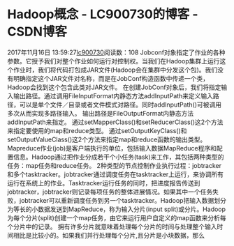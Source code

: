 # Hadoop概念 - LC900730的博客 - CSDN博客
2017年11月16日 13:59:27[lc900730](https://me.csdn.net/LC900730)阅读数：108
Jobconf对象指定了作业的各种参数。它授予我们对整个作业如何运行对控制权。当我们在Hadoop集群上运行这个作业时，我们将代码打包成JAR文件(Hadoop会在集群中分发这个包)。我们没有明确指定这个JAR文件对名称，而是在JobConf构造函数中传递一个类，Hadoop会找到这个包含此类对JAR文件。 
在创建JobConf对象后，我们将指定输入输出路径。通过调用FileInputFormat内静态方法addInputPath来定义输入路径，可以是单个文件／目录或者文件模式对路径。同时addInputPath()可被调用多次从而实现多路径输入。
输出路径是FileOutputFormat内静态方法addInputPath来指定。
通过setMapperClass()和setReducerClass()这2个方法来指定要使用的map和reduce类型。
通过setOutputKeyClass()和setOutputValueClass()这2个方法来指定map和reduce函数的输出类型。
Mapreduce作业(job)是客户端执行的单位，包括输入数据MapReduce程序和配置信息。Hadoop通过把作业分成若干个小任务(task)来工作，其包括两种类型的任务：map任务和reduce任务。 
2种类型的节点控制作业执行过程：jobtracker和多个tasktracker。jobtracker通过调度任务在tasktracker上运行，来协调所有运行在系统上的作业。Tasktracker运行任务的同时，把进度报告传送到jobtracker，jobtracker则记录每项任务的整体进展情况。如果其中一个任务失败，jobtracker可以重新调度任务到另一个tasktracker。Hadoop把输入数据划分为等长的小数据发送到MapReduce，称为输入分片(input split)或分片。Hadoop为每个分片(split)创建一个map任务，由它来运行用户自定义的map函数来分析每个分片中的记录。 
拥有许多分片就意味着处理每个分片的时间与处理整个输入时间相比是比较小的。如果我们并行处理每个分片,且分片是小块数据，那么
